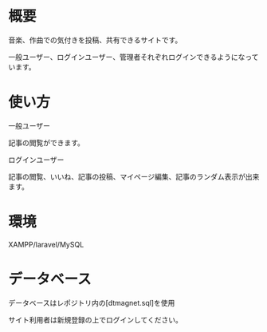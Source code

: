 #  概要

音楽、作曲での気付きを投稿、共有できるサイトです。

一般ユーザー、ログインユーザー、管理者それぞれログインできるようになっています。

#  使い方

一般ユーザー

記事の閲覧ができます。

ログインユーザー

記事の閲覧、いいね、記事の投稿、マイページ編集、記事のランダム表示が出来ます。

#  環境

XAMPP/laravel/MySQL

#  データベース

データベースはレポジトリ内の[dtmagnet.sql]を使用

サイト利用者は新規登録の上でログインしてください。
